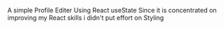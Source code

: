 A simple Profile Editer Using React useState
Since it is concentrated on improving my React skills i didn't put effort on Styling
